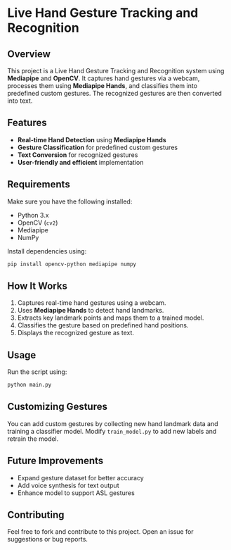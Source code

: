 # Live Hand Gesture Tracking and Recognition

## Overview

This project is a Live Hand Gesture Tracking and Recognition system using **Mediapipe** and **OpenCV**. It captures hand gestures via a webcam, processes them using **Mediapipe Hands**, and classifies them into predefined custom gestures. The recognized gestures are then converted into text.

## Features

- **Real-time Hand Detection** using **Mediapipe Hands**
- **Gesture Classification** for predefined custom gestures
- **Text Conversion** for recognized gestures
- **User-friendly and efficient** implementation

## Requirements

Make sure you have the following installed:

- Python 3.x
- OpenCV (`cv2`)
- Mediapipe
- NumPy

Install dependencies using:

```bash
pip install opencv-python mediapipe numpy
```

## How It Works

1. Captures real-time hand gestures using a webcam.
2. Uses **Mediapipe Hands** to detect hand landmarks.
3. Extracts key landmark points and maps them to a trained model.
4. Classifies the gesture based on predefined hand positions.
5. Displays the recognized gesture as text.

## Usage

Run the script using:

```bash
python main.py
```

## Customizing Gestures

You can add custom gestures by collecting new hand landmark data and training a classifier model. Modify `train_model.py` to add new labels and retrain the model.

## Future Improvements

- Expand gesture dataset for better accuracy
- Add voice synthesis for text output
- Enhance model to support ASL gestures

## Contributing

Feel free to fork and contribute to this project. Open an issue for suggestions or bug reports.
